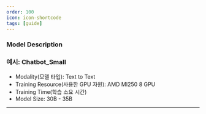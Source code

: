 ```yaml
---
order: 100
icon: icon-shortcode
tags: [guide]
---
```


### Model Description

### 예시: Chatbot_Small

- Modality(모델 타입): Text to Text
- Training Resource(사용한 GPU 자원): AMD MI250 8 GPU
- Training Time(학습 소요 시간)
- Model Size: 30B - 35B

---
